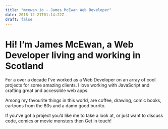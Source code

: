 ```yaml
---
title: "mcewan.io - James McEwan Web Developer"
date: 2018-12-21T01:14:22Z
draft: false
---
```


# Hi! I’m James McEwan, a Web Developer living and working in Scotland

For a over a decade I’ve worked as a Web Developer on an array of cool projects for some amazing clients. I love working with JavaScript and crafting great and accessible web apps.

Among my favourite things in this world, are coffee, drawing, comic books, cartoons from the 80s and a damn good burrito.

If you’ve got a project you’d like me to take a look at, or just want to discuss code, comics or movie monsters then Get in touch!